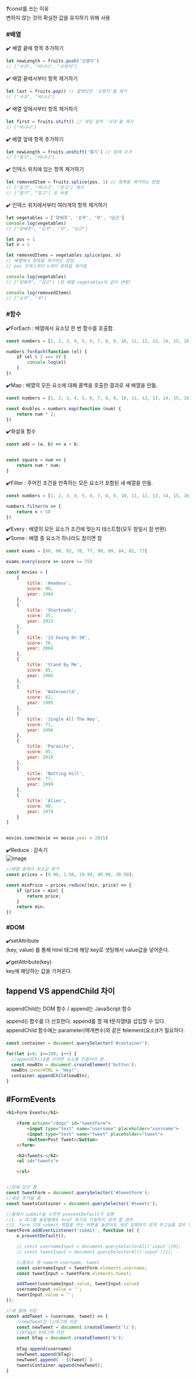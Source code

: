 ❓const를 쓰는 이유<br>
변하지 않는 것의 확실한 값을 유지하기 위해 사용

### #배열
✔️ 배열 끝에 항목 추가하기
```js
let newLength = fruits.push('오렌지')
// ["사과", "바나나", "오렌지"]

```
✔️ 배열 끝에서부터 항목 제거하기
```js
let last = fruits.pop() // 끝에있던 '오렌지'를 제거
// ["사과", "바나나"]

```
✔️ 배열 앞에서부터 항목 제거하기
```js
let first = fruits.shift() // 제일 앞의 '사과'를 제거
// ["바나나"]

```
✔️ 배열 앞에 항목 추가하기
```js
let newLength = fruits.unshift('딸기') // 앞에 추가
// ["딸기", "바나나"]

```
✔️ 인덱스 위치에 있는 항목 제거하기
```js
let removedItem = fruits.splice(pos, 1) // 항목을 제거하는 방법
// ["딸기", "바나나", "망고"] 에서
// ["딸기", "망고"] 로 바뀜

```
✔️ 인덱스 위치에서부터 여러개의 항목 제거하기
```js
let vegetables = ['양배추', '순무', '무', '당근']
console.log(vegetables)
// ["양배추", "순무", "무", "당근"]

let pos = 1
let n = 2

let removedItems = vegetables.splice(pos, n)
// 배열에서 항목을 제거하는 방법
// pos 인덱스부터 n개의 항목을 제거함

console.log(vegetables)
// ["양배추", "당근"] (원 배열 vegetables의 값이 변함)

console.log(removedItems)
// ["순무", "무"]

```

### #함수
✔️ForEach : 배열에서 요소당 한 번 함수를 호출함.
```js
const numbers = [1, 2, 3, 4, 5, 6, 7, 8, 9, 10, 11, 12, 13, 14, 15, 16, 17, 18, 19, 20];

numbers.forEach(function (el) {
    if (el % 2 === 0) {
        console.log(el)
    }
})
```
✔️Map : 배열의 모든 요소에 대해 콜백을 호출한 결과로 새 배열을 만듦.
```js
const numbers = [1, 2, 3, 4, 5, 6, 7, 8, 9, 10, 11, 12, 13, 14, 15, 16, 17, 18, 19, 20];

const doubles = numbers.map(function (num) {
    return num * 2;
})
```
✔️화살표 함수
```js
const add = (a, b) => a + b;


const square = num => {
    return num * num;
}
```
✔️Filter : 주어진 조건을 만족하는 모든 요소가 포함된 새 배열을 만듦.
```js
const numbers = [1, 2, 3, 4, 5, 6, 7, 8, 9, 10, 11, 12, 13, 14, 15, 16, 17, 18, 19, 20];

numbers.filter(n => {
    return n < 10
})
```
✔️Every : 배열의 모든 요소가 조건에 맞는지 테스트함(모두 참일시 참 반환)<br>
✔️Some : 배열 중 요소가 하나라도 참이면 참
```js
const exams = [80, 98, 92, 78, 77, 90, 89, 84, 81, 77]

exams.every(score => score >= 75)

const movies = [
    {
        title: 'Amadeus',
        score: 99,
        year: 1984
    },
    {
        title: 'Sharknado',
        score: 35,
        year: 2013
    },
    {
        title: '13 Going On 30',
        score: 70,
        year: 2004
    },
    {
        title: 'Stand By Me',
        score: 85,
        year: 1986
    },
    {
        title: 'Waterworld',
        score: 62,
        year: 1995
    },
    {
        title: 'Jingle All The Way',
        score: 71,
        year: 1996
    },
    {
        title: 'Parasite',
        score: 95,
        year: 2010
    },
    {
        title: 'Notting Hill',
        score: 77,
        year: 1999
    },
    {
        title: 'Alien',
        score: 90,
        year: 1979
    }
]


movies.some(movie => movie.year > 2015)
```
✔️Reduce : 감속기<br>
![image](https://user-images.githubusercontent.com/88658551/212842454-cf5fdf4e-f8ce-48a3-ad8d-9293eb272723.png)
```js
//배열 중에서 최소값 찾기
const prices = [9.99, 1.50, 19.99, 49.99, 30.50];

const minPrice = prices.reduce((min, price) => {
    if (price < min) {
        return price;
    }
    return min;
})
```

### #DOM
✔️setAttribute<br>
(key, value) 를 통해 html 태그에 해당 key로 셋팅해서 value값을 넣어준다.

✔️getAttribute(key)<br>
key에 해당하는 값을 가져온다.

## ❗append VS appendChild 차이
appendChild는 DOM 함수 / append는 JavaScript 함수<br>

append() 함수를 더 선호한다. append를 할 때 ❗문자열❗을 삽입할 수 있다.<br>
appendChild 함수에는 parameter(매개변수)와 같은 ❗element(요소)❗가 필요하다.<br>
```js
const container = document.querySelector('#container');

for(let i=0; i<=100; i++) {
  //appendChild를 쓰려면 요소를 만들어야 함.
  const newBtn = document.createElement('button');
  newBtn.innerHTML = "Hey!";
  container.appendChild(newBtn);
}

```

## #FormEvents
```html
<h1>Form Events</h1>

    <form action="/dogs" id="tweetForm">
        <input type="text" name="username" placeholder="username">
        <input type="text" name="tweet" placeholder="tweet">
        <button>Post Tweet</button>
    </form>

    <h2>Tweets:</h2>
    <ul id="tweets">

    </ul>
```
```js

//원래 있던 폼
const tweetForm = document.querySelector('#tweetForm');
//새로 추가될 폼
const tweetsContainer = document.querySelector('#tweets');

//폼에서 submit을 누르면 preventDefault가 실행
//1. a 태그를 눌렀을때도 href 링크로 이동하지 않게 할 경우
//2. form 안에 submit 역할을 하는 버튼을 눌렀어도 새로 실행하지 않게 하고싶을 경우 (submit은 작동됨)
tweetForm.addEventListener('submit', function (e) {
    e.preventDefault();

    // const usernameInput = document.querySelectorAll('input')[0];
    // const tweetInput = document.querySelectorAll('input')[1];

    //폼요소 중 name이 username, tweet
    const usernameInput = tweetForm.elements.username;
    const tweetInput = tweetForm.elements.tweet;

    addTweet(usernameInput.value, tweetInput.value)
    usernameInput.value = '';
    tweetInput.value = '';
});

//새 폼에 저장
const addTweet = (username, tweet) => {
    //newTweet은 li태그에 저장
    const newTweet = document.createElement('li');
    //bTag는 b태그에 저장
    const bTag = document.createElement('b');
    
    bTag.append(username)
    newTweet.append(bTag);
    newTweet.append(`- ${tweet}`)
    tweetsContainer.append(newTweet);
}
```

